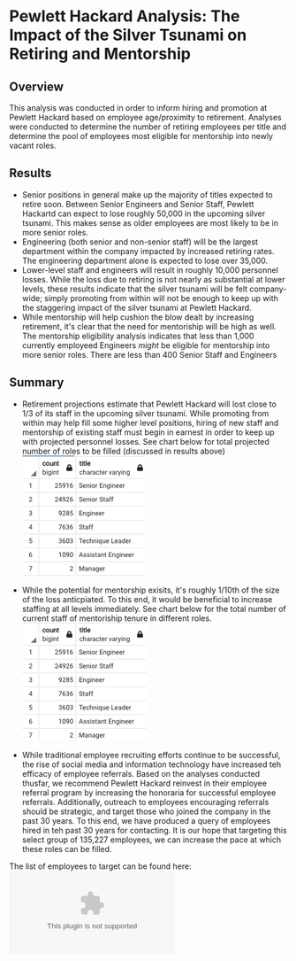 # Pewlett Hackard Analysis: The Impact of the Silver Tsunami on Retiring and Mentorship

## Overview

This analysis was conducted in order to inform hiring and promotion at Pewlett Hackard based on employee age/proximity to retirement.  Analyses were conducted to determine the number of retiring employees per title and determine the pool of employees most eligible for mentorship into newly vacant roles. 

## Results
 - Senior positions in general make up the majority of titles expected to retire soon.  Between Senior Engineers and Senior Staff, Pewlett Hackartd can expect to lose roughly 50,000 in the upcoming silver tsunami.  This makes sense as older employees are most likely to be in more senior roles.
 - Engineering (both senior and non-senior staff) will be the largest department within the company impacted by increased retiring rates.  The engineering department alone is expected to lose over 35,000.
 - Lower-level staff and engineers will result in roughly 10,000 personnel losses.  While the loss due to retiring is not nearly as substantial at lower levels, these results indicate that the silver tsunami will be felt company-wide; simply promoting from within will not be enough to keep up with the staggering impact of the silver tsunami at Pewlett Hackard.  
 - While mentorship will help cushion the blow dealt by increasing retirement, it's clear that the need for mentoriship will be high as well.  The mentorship eligibility analysis indicates that less than 1,000 currently employeed Engineers *might* be eligible for mentorship into more senior roles. There are less than 400 Senior Staff and Engineers 

## Summary
- Retirement projections estimate that Pewlett Hackard will lost close to 1/3 of its staff in the upcoming silver tsunami.  While promoting from within may help fill some higher level positions, hiring of new staff and mentorship of existing staff must begin in earnest in order to keep up with projected personnel losses. See chart below for total projected number of roles to be filled (discussed in results above) 
![Table 1: Count of Anticipated Retirees by Title](/Retiring_Count.png)

- While the potential for mentorship exisits, it's roughly 1/10th of the size of the loss anticpiated. To this end, it would be beneficial to increase staffing at all levels immediately.  See chart below for the total number of current staff of mentoriship tenure in different roles.
![Table 2: Count of Employees Eligible for Mentorship by Title](/Mentorship_Table.png)

 - While traditional employee recruiting efforts continue to be successful, the rise of social media and information technology have increased teh efficacy of employee referrals.  Based on the analyses conducted thusfar, we recommend Pewlett Hackard reinvest in their employee referral program by increasing the honoraria for successful employee referrals.  Additionally, outreach to employees encouraging referrals should be strategic, and target those who joined the company in the past 30 years. To this end, we have produced a query of employees hired in teh past 30 years for contacting.  It is our hope that targeting this select group of 135,227 employees, we can increase the pace at which these roles can be filled.  

The list of employees to target can be found here:![Link to Employees to Target](/Data/employee_list.csv)


